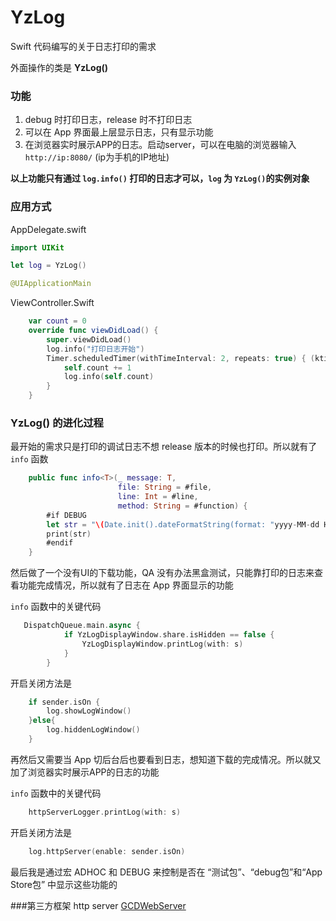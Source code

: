 # YzLog

Swift 代码编写的关于日志打印的需求

外面操作的类是 **YzLog()**

### 功能 
1. debug 时打印日志，release 时不打印日志
2. 可以在 App 界面最上层显示日志，只有显示功能
3. 在浏览器实时展示APP的日志。启动server，可以在电脑的浏览器输入 `http://ip:8080/` (ip为手机的IP地址)

**以上功能只有通过 `log.info()` 打印的日志才可以，`log` 为 `YzLog()`的实例对象**

### 应用方式

AppDelegate.swift
```Swift
import UIKit

let log = YzLog()

@UIApplicationMain
```

ViewController.Swift

```Swift
    var count = 0
    override func viewDidLoad() {
        super.viewDidLoad()
        log.info("打印日志开始")
        Timer.scheduledTimer(withTimeInterval: 2, repeats: true) { (ktimer) in
            self.count += 1
            log.info(self.count)
        }
    }
```

### YzLog() 的进化过程
最开始的需求只是打印的调试日志不想 release 版本的时候也打印。所以就有了 `info` 函数
```Swift
    public func info<T>(_ message: T,
                        file: String = #file,
                        line: Int = #line,
                        method: String = #function) {
        #if DEBUG
        let str = "\(Date.init().dateFormatString(format: "yyyy-MM-dd HH:mm:ss.SSS")) isMainThread = \(Thread.current.isMainThread) 💙 [\((file as NSString).lastPathComponent)[\(line)] \(method)]: \(message)\n"
        print(str)
        #endif
    }    
```
然后做了一个没有UI的下载功能，QA 没有办法黑盒测试，只能靠打印的日志来查看功能完成情况，所以就有了日志在 App 界面显示的功能

`info` 函数中的关键代码
```Swift
   DispatchQueue.main.async {
            if YzLogDisplayWindow.share.isHidden == false {
                YzLogDisplayWindow.printLog(with: s)
            }
        }  
```
开启关闭方法是
```Swift
    if sender.isOn {
        log.showLogWindow()
    }else{
        log.hiddenLogWindow()
    } 
```

再然后又需要当 App 切后台后也要看到日志，想知道下载的完成情况。所以就又加了浏览器实时展示APP的日志的功能

`info` 函数中的关键代码
```Swift
    httpServerLogger.printLog(with: s)
```
开启关闭方法是
```Swift
    log.httpServer(enable: sender.isOn)
```

最后我是通过宏 ADHOC 和 DEBUG 来控制是否在 “测试包”、“debug包”和“App Store包” 中显示这些功能的


###第三方框架
http server [GCDWebServer](https://github.com/swisspol/GCDWebServer)